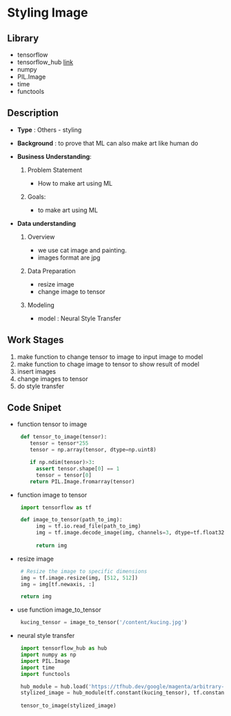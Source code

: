 # Styling Image

## Library

- tensorflow
- tensorflow_hub [link](https://tfhub.dev/)
- numpy
- PIL.Image
- time
- functools

## Description

- **Type** : Others - styling 
  
- **Background** : to prove that ML can also make art like human do
  
- **Business Understanding**:
  1. Problem Statement
     - How to make art using ML
   
  2. Goals:
     - to make art using ML

- **Data understanding**
  1. Overview
     - we use cat image and painting.
     - images format are jpg  
  
  2. Data Preparation
     - resize image 
     - change image to tensor
  
  3. Modeling
     - model : Neural Style Transfer

## Work Stages

1. make function to change tensor to image to input image to model
2. make function to chage image to tensor to show result of model
3. insert images 
4. change images to tensor
5. do style transfer 

## Code Snipet

- function tensor to image
  ```py
   def tensor_to_image(tensor):
      tensor = tensor*255
      tensor = np.array(tensor, dtype=np.uint8)

      if np.ndim(tensor)>3:
        assert tensor.shape[0] == 1
        tensor = tensor[0]
      return PIL.Image.fromarray(tensor)
  ```

- function image to tensor
  ```py
   import tensorflow as tf

   def image_to_tensor(path_to_img):
        img = tf.io.read_file(path_to_img)
        img = tf.image.decode_image(img, channels=3, dtype=tf.float32)
        
        return img
  ```

- resize image
  ```py
   # Resize the image to specific dimensions
   img = tf.image.resize(img, [512, 512])
   img = img[tf.newaxis, :]

   return img
  ```

- use function image_to_tensor
  ```py
   kucing_tensor = image_to_tensor('/content/kucing.jpg')
  ```

- neural style transfer
  ```py
   import tensorflow_hub as hub
   import numpy as np
   import PIL.Image
   import time
   import functools

   hub_module = hub.load('https://tfhub.dev/google/magenta/arbitrary-image-stylization-v1-256/1')
   stylized_image = hub_module(tf.constant(kucing_tensor), tf.constant(style_tensor))[0]
    
   tensor_to_image(stylized_image)
  ```

